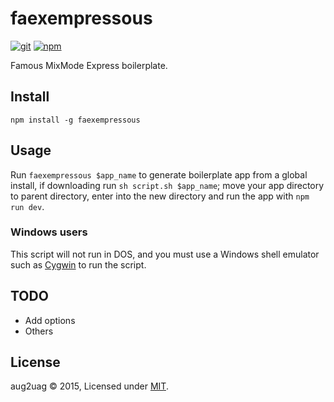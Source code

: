 # faexempressous
[![git][git-badge]][git-url]
[![npm][npm-badge]][npm-url]

Famous MixMode Express boilerplate.

## Install

```
npm install -g faexempressous
```

## Usage
Run `faexempressous $app_name` to generate boilerplate app from a global install, if downloading run `sh script.sh $app_name`; move your app directory to parent directory, enter into the new directory and run the app with `npm run dev`.

### Windows users

This script will not run in DOS, and you must use a Windows shell emulator such as [Cygwin](https://www.cygwin.com/) to run the script.

## TODO

- Add options
- Others

## License
aug2uag © 2015, Licensed under [MIT][].

[MIT]: ./LICENSE

[git-badge]: https://img.shields.io/github/release/aug2uag/faexempressous.svg?style=flat-square
[git-url]: https://github.com/aug2uag/faexempressous/releases
[npm-badge]: https://img.shields.io/npm/v/faexempressous.svg?style=flat-square
[npm-url]: https://npmjs.org/package/faexempressous
